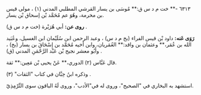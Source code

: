٦٣١٣ -** خت م د س ق:** مُوسَى بن يسار القرشي المطلبي المدني (١) ، مولى قيس بن مخرمة، وهُوَ عم مُحَمَّد بْن إسحاق بْن يسار.

**روى عن:** أبي هُرَيْرة (خت م د س ق) .

**رَوَى عَنه:** داود بْن قيس الفراء (بخ م د س) ، وعبد الرحمن ابن سُلَيْمان ابن الغسيل، وعُبَيد الله بن عُمَر،** وعثمان بن واقد:** العُمَريان، وابن أخيه مُحَمَّد بن إِسْحَاقَ بن يسار (بخ) ، وأَبُو معشر نجيح بْن عَبْد الرَّحْمَنِ المدني (ق) .

قال عَبَّاس (٢) الدوري،** عَنْ يحيى بْن مَعِين:** ثقة.

وذكره ابنُ حِبَّان في كتاب "الثقات" (٣) .

استشهد به البخاري في "الصحيح"، وروى له في"الأدب"، وروى لَهُ الباقون سوى التِّرْمِذِيّ.